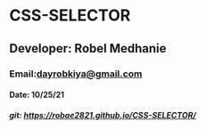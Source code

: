 # CSS-SELECTOR
## Developer: Robel Medhanie
### Email:dayrobkiya@gmail.com
#### Date: 10/25/21
##### git:  https://robae2821.github.io/CSS-SELECTOR/
